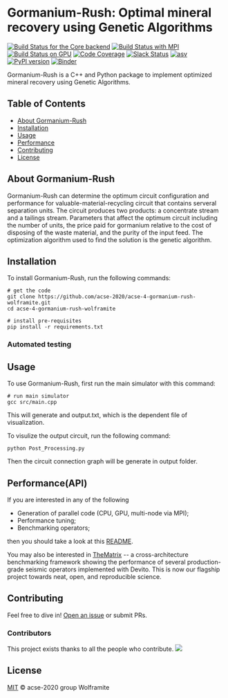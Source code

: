 # Gormanium-Rush: Optimal mineral recovery using Genetic Algorithms

[![Build Status for the Core backend](https://github.com/devitocodes/devito/workflows/CI-core/badge.svg)](https://github.com/devitocodes/devito/actions?query=workflow%3ACI-core)
[![Build Status with MPI](https://github.com/devitocodes/devito/workflows/CI-mpi/badge.svg)](https://github.com/devitocodes/devito/actions?query=workflow%3ACI-mpi)
[![Build Status on GPU](https://github.com/devitocodes/devito/workflows/CI-gpu/badge.svg)](https://github.com/devitocodes/devito/actions?query=workflow%3ACI-gpu)
[![Code Coverage](https://codecov.io/gh/devitocodes/devito/branch/master/graph/badge.svg)](https://codecov.io/gh/devitocodes/devito)
[![Slack Status](https://img.shields.io/badge/chat-on%20slack-%2336C5F0)](https://join.slack.com/t/devitocodes/shared_invite/zt-gtd2yxj9-Y31YKk_7lr9AwfXeL2iMFg)
[![asv](http://img.shields.io/badge/benchmarked%20by-asv-blue.svg?style=flat)](https://devitocodes.github.io/devito-performance)
[![PyPI version](https://badge.fury.io/py/devito.svg)](https://badge.fury.io/py/devito)
[![Binder](https://mybinder.org/badge_logo.svg)](https://mybinder.org/v2/gh/devitocodes/devito/master)

Gormanium-Rush is a C++ and Python package to implement optimized mineral recovery using Genetic Algorithms.

## Table of Contents

- [About Gormanium-Rush](#about-gormanium-rush)
- [Installation](#installation)
- [Usage](#usage)
- [Performance](#performance)
- [Contributing](#contributing)
- [License](#license)


## About Gormanium-Rush

Gormanium-Rush can determine the optimum circuit configuration and performance for valuable-material-recycling circuit that contains serveral separation units. The circuit produces two products: a concentrate stream and a tailings stream. Parameters that affect the optimum circuit including the number of units, the price paid for gormanium relative to the cost of disposing of the waste material, and the purity of the input feed. The optimization algorithm used to find the solution is the genetic algorithm.


## Installation

To install Gormanium-Rush, run the following commands:
```
# get the code
git clone https://github.com/acse-2020/acse-4-gormanium-rush-wolframite.git
cd acse-4-gormanium-rush-wolframite

# install pre-requisites
pip install -r requirements.txt
```

### Automated testing


## Usage

To use Gormanium-Rush, first run the main simulator with this command:
```
# run main simulator
gcc src/main.cpp
```
This will generate and output.txt, which is the dependent file of visualization.

To visulize the output circuit, run the following command:
```
python Post_Processing.py
```
Then the circuit connection graph will be generate in output folder.


## Performance(API)

If you are interested in any of the following

* Generation of parallel code (CPU, GPU, multi-node via MPI);
* Performance tuning;
* Benchmarking operators;

then you should take a look at this
[README](https://github.com/devitocodes/devito/blob/master/benchmarks/user).

You may also be interested in
[TheMatrix](https://github.com/devitocodes/thematrix) -- a cross-architecture
benchmarking framework showing the performance of several production-grade
seismic operators implemented with Devito. This is now our flagship project
towards neat, open, and reproducible science.


## Contributing

Feel free to dive in! [Open an issue](https://github.com/acse-2020/acse-4-gormanium-rush-wolframite/issues/new) or submit PRs.

### Contributors

This project exists thanks to all the people who contribute. 
<a href="https://github.com/acse-2020/acse-4-gormanium-rush-wolframite/graphs/contributors"><img src="https://opencollective.com/acse-4-gormanium-rush-wolframite/contributors.svg?width=890&button=false" /></a>


## License

[MIT](LICENSE) © acse-2020 group Wolframite
